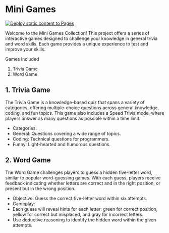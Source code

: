 # Mini Games
[![Deploy static content to Pages](https://github.com/torinriley/miniGame/actions/workflows/static.yml/badge.svg)](https://github.com/torinriley/miniGame/actions/workflows/static.yml)


Welcome to the Mini Games Collection! This project offers a series of interactive games designed to challenge your knowledge in general trivia and word skills. Each game provides a unique experience to test and improve your skills.

Games Included

1. Trivia Game
2. Word Game


## 1. Trivia Game
The Trivia Game is a knowledge-based quiz that spans a variety of categories, offering multiple-choice questions across general knowledge, coding, and fun topics. This game also includes a Speed Trivia mode, where players answer as many questions as possible within a time limit.
- Categories:
- General: Questions covering a wide range of topics.
- Coding: Technical questions for programmers.
- Funny: Light-hearted and humorous questions.


## 2. Word Game

The Word Game challenges players to guess a hidden five-letter word, similar to popular word-guessing games. With each guess, players receive feedback indicating whether letters are correct and in the right position, or present but in the wrong position.
- Objective: Guess the correct five-letter word within six attempts.
- Gameplay:
- Each guess will reveal hints for each letter: green for correct position, yellow for correct but misplaced, and gray for incorrect letters.
- Use deductive reasoning to identify the hidden word within the given attempts.

